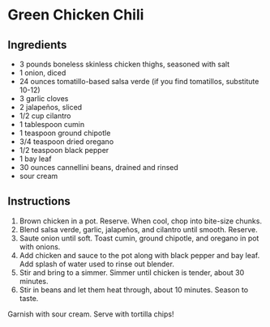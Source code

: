# Green Chicken Chili

## Ingredients

- 3 pounds boneless skinless chicken thighs, seasoned with salt
- 1 onion, diced
- 24 ounces tomatillo-based salsa verde (if you find tomatillos, substitute 10-12)
- 3 garlic cloves
- 2 jalapeños, sliced
- 1/2 cup cilantro
- 1 tablespoon cumin
- 1 teaspoon ground chipotle
- 3/4 teaspoon dried oregano
- 1/2 teaspoon black pepper
- 1 bay leaf
- 30 ounces cannellini beans, drained and rinsed
- sour cream

## Instructions

1. Brown chicken in a pot. Reserve. When cool, chop into bite-size chunks.
2. Blend salsa verde, garlic, jalapeños, and cilantro until smooth. Reserve.
3. Saute onion until soft. Toast cumin, ground chipotle, and oregano in pot with onions.
4. Add chicken and sauce to the pot along with black pepper and bay leaf. Add splash of water used to rinse out blender.
5. Stir and bring to a simmer. Simmer until chicken is tender, about 30 minutes.
6. Stir in beans and let them heat through, about 10 minutes. Season to taste.

Garnish with sour cream. Serve with tortilla chips!
